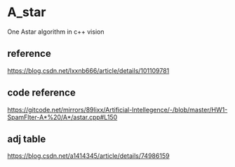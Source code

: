 # A_star
One Astar algorithm in c++ vision


## reference
https://blog.csdn.net/lxxnb666/article/details/101109781
## code reference
https://gitcode.net/mirrors/89lixx/Artificial-Intellegence/-/blob/master/HW1-SpamFlter-A*%20/A*/astar.cpp#L150
## adj table
https://blog.csdn.net/a1414345/article/details/74986159
